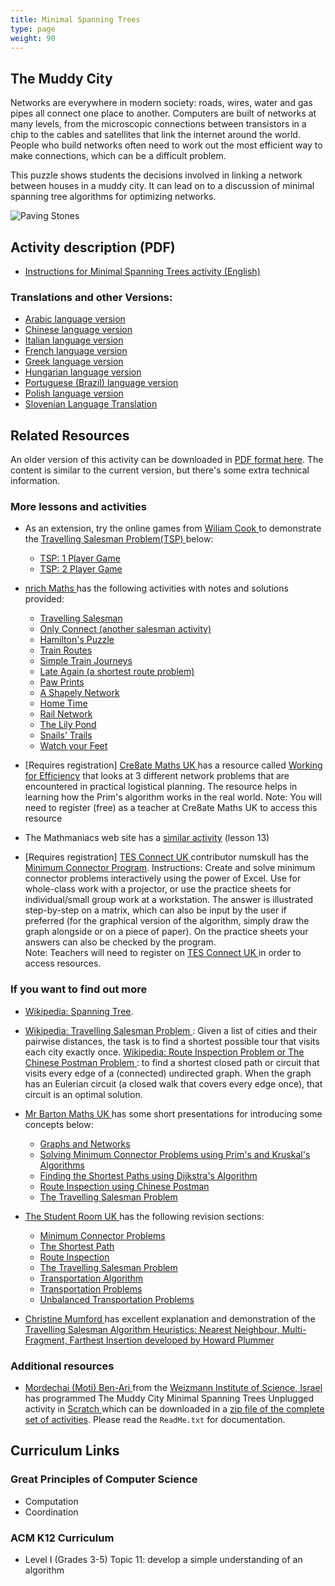 ```yaml
---
title: Minimal Spanning Trees
type: page
weight: 90
---
```

## The Muddy City

Networks are everywhere in modern society: roads, wires, water and gas pipes all connect one place to another.
Computers are built of networks at many levels, from the microscopic connections between transistors in a chip to the cables and satellites that link the internet around the world.
People who build networks often need to work out the most efficient way to make connections, which can be a difficult problem.

This puzzle shows students the decisions involved in linking a network between houses in a muddy city.
It can lead on to a discussion of minimal spanning tree algorithms for optimizing networks.

![Paving Stones](/images/activities/minimal-spanning-trees/paving-stones.jpg)

## Activity description (PDF)

- [Instructions for Minimal Spanning Trees activity (English)](/documents/activities/minimal-spanning-trees/unplugged-09-minimal_spanning_trees.pdf)

### Translations and other Versions:

- [Arabic language version](/documents/activities/minimal-spanning-trees/arabic_translation_minimal_spanning_trees.pdf)
- [Chinese language version](/documents/activities/minimal-spanning-trees/Minimal-Spanning-Trees-Chinese-Version.pdf)
- [Italian language version](/documents/activities/minimal-spanning-trees/min-span-trees-italian.pdf)
- [French language version](/documents/activities/minimal-spanning-trees/09_fr_Arbres_couvrants.pdf)
- [Greek language version](/documents/activities/minimal-spanning-trees/unplugged-09-minimal_spanning_trees_greek.pdf)
- [Hungarian language version](/documents/activities/minimal-spanning-trees/Minimal_Spanning_Tree_2015_v3.2.2_HU.pdf)
- [Portuguese (Brazil) language version](/documents/activities/minimal-spanning-trees/portuguese-brazil-09.pdf)
- [Polish language version](/documents/activities/minimal-spanning-trees/A9.pdf)
- [Slovenian Language Translation](/documents/activities/minimal-spanning-trees/09-Minimalna-vpeta-drevesa.pdf)

## Related Resources

An older version of this activity can be downloaded in [PDF format here](/documents/activities/minimal-spanning-trees/unplugged-09-minimal_spanning_trees-original.pdf).
The content is similar to the current version, but there's some extra technical information.

### More lessons and activities

- As an extension, try the online games from [Wiliam Cook ](http://www.math.uwaterloo.ca/~bico//) to demonstrate the [Travelling Salesman Problem(TSP) ](https://en.wikipedia.org/wiki/Travelling_salesman_problem) below:
    - [TSP: 1 Player Game](http://www.math.uwaterloo.ca/tsp/games/tspOnePlayer.html)
    - [TSP: 2 Player Game](http://www.math.uwaterloo.ca/tsp/games/tspTwoPlayers.html)

- [nrich Maths ](https://nrich.maths.org/frontpage) has the following activities with notes and solutions provided:
    - [Travelling Salesman ](https://nrich.maths.org/2325)
    - [Only Connect (another salesman activity) ](https://nrich.maths.org/923)
    - [Hamilton's Puzzle ](https://nrich.maths.org/2320)
    - [Train Routes ](https://nrich.maths.org/5807)
    - [Simple Train Journeys ](https://nrich.maths.org/5806)
    - [Late Again (a shortest route problem) ](https://nrich.maths.org/2733)
    - [Paw Prints ](https://nrich.maths.org/2318)
    - [A Shapely Network ](https://nrich.maths.org/1095)
    - [Home Time ](https://nrich.maths.org/1094)
    - [Rail Network ](https://nrich.maths.org/957)
    - [The Lily Pond ](https://nrich.maths.org/222)
    - [Snails' Trails ](https://nrich.maths.org/216)
    - [Watch your Feet ](https://nrich.maths.org/102)

- [Requires registration] [Cre8ate Maths UK ](http://www.cre8atemaths.org.uk/) has a resource called [ Working for Efficiency](http://www.cre8atemaths.org.uk/getting-there/working-efficiency) that looks at 3 different network problems that are encountered in practical logistical planning. The resource helps in learning how the Prim's algorithm works in the real world. Note: You will need to register (free) as a teacher at Cre8ate Maths UK to access this resource
- The Mathmaniacs web site has a [similar activity](http://www.mathmaniacs.org/lessons/13-mst/index.html) (lesson 13)
- [Requires registration] [TES Connect UK ](https://www.tes.co.uk/)contributor numskull has the [Minimum Connector Program](https://www.tes.co.uk/teaching-resource/Minimum-Connector-Program-3005901/). Instructions: Create and solve minimum connector problems interactively using the power of Excel. Use for whole-class work with a projector, or use the practice sheets for individual/small group work at a workstation. The answer is illustrated step-by-step on a matrix, which can also be input by the user if preferred (for the graphical version of the algorithm, simply draw the graph alongside or on a piece of paper). On the practice sheets your answers can also be checked by the program.<br /> Note: Teachers will need to register on [TES Connect UK ](https://www.tes.co.uk/) in order to access resources.

### If you want to find out more

- [Wikipedia: Spanning Tree](https://en.wikipedia.org/wiki/Spanning_tree).
- [Wikipedia: Travelling Salesman Problem ](https://en.wikipedia.org/wiki/Travelling_salesman_problem): Given a list of cities and their pairwise distances, the task is to find a shortest possible tour that visits each city exactly once. [Wikipedia: Route Inspection Problem or The Chinese Postman Problem ](https://en.wikipedia.org/wiki/Chinese_postman): to find a shortest closed path or circuit that visits every edge of a (connected) undirected graph. When the graph has an Eulerian circuit (a closed walk that covers every edge once), that circuit is an optimal solution.

- [Mr Barton Maths UK ](http://www.mrbartonmaths.com/)has some short presentations for introducing some concepts below:
    - [Graphs and Networks ](http://www.mrbartonmaths.com/resources/a%20level/d1/Graphs%20and%20Networks.ppt)
    - [Solving Minimum Connector Problems using Prim's and Kruskal's Algorithms](http://www.mrbartonmaths.com/resources/a%20level/d1/Prim%27s%20and%20Kruskal.ppt)
    - [Finding the Shortest Paths using Dijkstra's Algorithm ](http://www.mrbartonmaths.com/resources/a%20level/d1/Dijkstra%27s%20Algorithm.ppt)
    - [Route Inspection using Chinese Postman](http://www.mrbartonmaths.com/resources/a%20level/d1/Chinese%20Postman.ppt)
    - [The Travelling Salesman Problem ](http://www.mrbartonmaths.com/resources/a%20level/d1/Travelling%20Salesperson.ppt)

- [The Student Room UK ](https://www.thestudentroom.co.uk/) has the following revision sections:
    - [Minimum Connector Problems ](https://www.thestudentroom.co.uk/wiki/Revision:Minimum_Connector_Problems)
    - [The Shortest Path ](https://www.thestudentroom.co.uk/wiki/Revision:The_Shortest_Path)
    - [Route Inspection ](https://www.thestudentroom.co.uk/revision/mathematics/route-inspection)
    - [The Travelling Salesman Problem ](https://www.thestudentroom.co.uk/revision/mathematics/the-travelling-salesman-problem)
    - [Transportation Algorithm ](https://www.thestudentroom.co.uk/revision/mathematics/transportation-algorithm)
    - [Transportation Problems ](https://www.thestudentroom.co.uk/wiki/Revision:Transportation_Problems)
    - [Unbalanced Transportation Problems ](https://www.thestudentroom.co.uk/revision/mathematics/unbalanced-transportation-problems)

- [Christine Mumford ](http://users.cs.cf.ac.uk/C.L.Mumford/) has excellent explanation and demonstration of the [Travelling Salesman Algorithm Heuristics: Nearest Neighbour, Multi-Fragment, Farthest Insertion developed by Howard Plummer ](http://users.cs.cf.ac.uk/C.L.Mumford/howard/Index.html)

### Additional resources

- [Mordechai (Moti) Ben-Ari ](http://www.weizmann.ac.il/sci-tea/benari/home) from the [ Weizmann Institute of Science, Israel ](https://www.weizmann.ac.il/pages/) has programmed The Muddy City Minimal Spanning Trees Unplugged activity in [Scratch ](https://scratch.mit.edu/) which can be downloaded in a [ zip file of the complete set of activities](https://code.google.com/archive/p/scratch-unplugged/downloads). Please read the `ReadMe.txt` for documentation.

## Curriculum Links

### Great Principles of Computer Science

- Computation
- Coordination

### ACM K12 Curriculum

- Level I (Grades 3-5) Topic 11: develop a simple understanding of an algorithm
